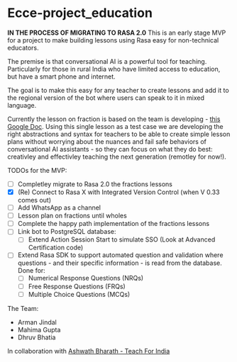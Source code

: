 # Ecce-project_education
**IN THE PROCESS OF MIGRATING TO RASA 2.0**
This is an early stage MVP for a project to make building lessons using Rasa easy for non-technical educators. 

The premise is that conversational AI is a powerful tool for teaching. Particularly for those in rural India who have limited access to education, but have a smart phone and internet. 

The goal is to make this easy for any teacher to create lessons and add it to the regional version of the bot where users can speak to it in mixed language. 

Currently the lesson on fraction is based on the team is developing -  [this Google Doc](https://docs.google.com/document/d/1LgeUIaqbyBnGFTDRHN3YF5hKgZFWIs5CE3sVX9yHKT0/edit?usp=sharing). Using this single lesson as a test case we are developing the right abstractions and syntax for teachers to be able to create simple lesson plans without worrying about the nuances and fail safe behaviors of conversational AI assistants - so they can focus on what they do best: creativley and effectivley teaching the next generation (remotley for now!). 

TODOs for the MVP:
- [ ] Completley migrate to Rasa 2.0 the fractions lessons
- [x] (Re) Connect to Rasa X with Integrated Version Control (when V 0.33 comes out)  
- [ ] Add WhatsApp as a channel 
- [ ] Lesson plan on fractions until wholes 
- [ ] Complete the happy path implementation of the fractions lessons
- [ ] Link bot to PostgreSQL database:	
	- [ ] Extend Action Session Start to simulate SSO (Look at Advanced Certification code)
- [ ] Extend Rasa SDK to support automated question and validation where questions - and their specific information - is read from the database.  Done for:
	- [ ] Numerical Response Questions (NRQs)
	- [ ] Free Response Questions (FRQs)
	- [ ] Multiple Choice Questions (MCQs)

The Team:
- Arman Jindal
- Mahima Gupta 
- Dhruv Bhatia


In collaboration with [Ashwath Bharath - Teach For India](https://www.teachforindia.org/people/)
